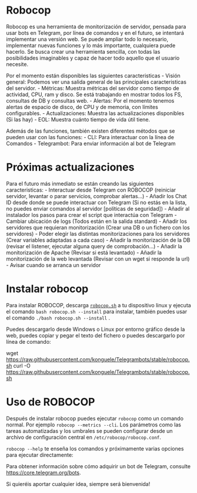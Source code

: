 # Robocop
Robocop es una herramienta de monitorización de servidor, pensada para usar bots en Telegram, por línea de comandos y en el futuro, se intentará implementar una versión web. Se puede ampliar todo lo necesario, implementar nuevas funciones y lo más importante, cualquiera puede hacerlo. Se busca crear una herramienta sencilla, con todas las posibilidades imaginables y capaz de hacer todo aquello que el usuario necesite.

Por el momento están disponibles las siguientes caracteristicas
    - Visión general: Podemos ver una salida general de las principales caracteristicas del servidor.
    - Métricas: Muestra métricas del servidor como tiempo de actividad, CPU, ram y disco. Se está trabajando en mostrar todos los FS, consultas de DB y consultas web.
    - Alertas: Por el momento tenemos alertas de espacio de disco, de CPU y de memoria, con límites configurables.
    - Actualizaciones: Muestra las actualizaciones disponibles (Si las hay)
    - EOL: Muestra cuánto tiempo de vida útil tiene.

Además de las funciones, también existen diferentes métodos que se pueden usar con las funciones:
    - CLI: Para interactuar con la línea de Comandos
    - Telegrambot: Para enviar información al bot de Telegram

# Próximas actualizaciones
Para el futuro más inmediato se están creando las siguientes caracteristicas:
    - Interactuar desde Telegram con ROBOCOP (reiniciar servidor, levantar o parar servicios, comprobar alertas...)
    - Añadir los Chat ID desde donde se puede interactuar con Telegram (Si no estás en la lista, no puedes enviar    comandos al servidor [políticas de seguridad])
    - Añadir al instalador los pasos para crear el script que interactúa con Telegram
    - Cambiar ubicación de logs (Todos están en la salida standard)
    - Añadir los servidores que requieran monitorización (Crear una DB o un fichero con los servidores)
    - Poder elegir las distintas monitorizaciones para los servidores (Crear variables adaptadas a cada caso)
    - Añadir la monitorización de la DB (revisar el listener, ejecutar alguna query de comprobación...)
    - Añadir la monitorización de Apache (Revisar si está levantado)
    - Añadir la monitorización de la web levantada (Revisar con un wget si responde la url)
    - Avisar cuando se arranca un servidor

# Instalar robocop
Para instalar ROBOCOP, descarga [`robocop.sh`](https://raw.githubusercontent.com/konguele/Telegrambots/stable/robocop.sh) a tu dispositivo linux y ejecuta el comando `bash robocop.sh --install`  para instalar, también puedes usar el comando `./bash robocop.sh --install` .

Puedes descargarlo desde Windows o Linux por entorno gráfico desde la web, puedes copiar y pegar el texto del fichero o puedes descargarlo por línea de comando:

wget https://raw.githubusercontent.com/konguele/Telegrambots/stable/robocop.sh
curl -O https://raw.githubusercontent.com/konguele/Telegrambots/stable/robocop.sh


# Uso de ROBOCOP
Después de instalar robocop puedes ejecutar `robocop` como un comando normal. Por ejemplo `robocop --metrics --cli`. Los parámetros como las tareas automatizadas y los umbrales se pueden configurar desde un archivo de configuración central en `/etc/robocop/robocop.conf`.

`robocop --help` te enseña los comandos y próximamente varias opciones para ejecutar directamente:

Para obtener información sobre cómo adquirir un bot de Telegram, consulte https://core.telegram.org/bots.

Si quieréis aportar cualquier idea, siempre será bienvenida! 